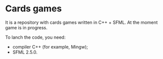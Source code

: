 # Cards games

It is a repository with cards games written in C++ + SFML. 
At the moment game is in progress.

To lanch the code, you need:
- compiler С++ (for example, Mingw);
- SFML 2.5.0.